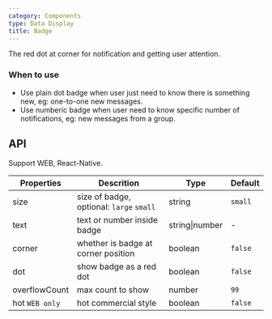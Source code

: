 ```yaml
---
category: Components
type: Data Display
title: Badge
---
```


The red dot at corner for notification and getting user attention.

### When to use

- Use plain dot badge when user just need to know there is something new, eg: one-to-one new messages.
- Use numberic badge when user need to know specific number of notifications, eg: new messages from a group.

## API

Support WEB, React-Native.

Properties | Descrition | Type | Default
-----------|------------|------|--------
size | size of badge, optional: `large` `small` | string | `small`
text | text or number inside badge | string\|number | -
corner | whether is badge at corner position | boolean | `false`
dot | show badge as a red dot | boolean | `false`
overflowCount | max count to show | number | `99`
hot `WEB only` | hot commercial style | boolean | `false`
